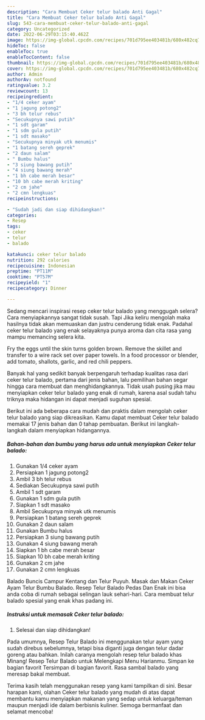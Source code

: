 ```yaml
---
description: "Cara Membuat Ceker telur balado Anti Gagal"
title: "Cara Membuat Ceker telur balado Anti Gagal"
slug: 543-cara-membuat-ceker-telur-balado-anti-gagal
category: Uncategorized
date: 2022-06-29T03:15:40.462Z
image: https://img-global.cpcdn.com/recipes/701d795ee403481b/680x482cq70/ceker-telur-balado-foto-resep-utama.jpg
hideToc: false
enableToc: true
enableTocContent: false
thumbnail: https://img-global.cpcdn.com/recipes/701d795ee403481b/680x482cq70/ceker-telur-balado-foto-resep-utama.jpg
cover: https://img-global.cpcdn.com/recipes/701d795ee403481b/680x482cq70/ceker-telur-balado-foto-resep-utama.jpg
author: Admin
authorAv: notfound
ratingvalue: 3.2
reviewcount: 13
recipeingredient:
- "1/4 ceker ayam"
- "1 jagung potong2"
- "3 bh telur rebus"
- "Secukupnya sawi putih"
- "1 sdt garam"
- "1 sdm gula putih"
- "1 sdt masako"
- "Secukupnya minyak utk menumis"
- "1 batang sereh geprek"
- "2 daun salam"
- " Bumbu halus"
- "3 siung bawang putih"
- "4 siung bawang merah"
- "1 bh cabe merah besar"
- "10 bh cabe merah kriting"
- "2 cm jahe"
- "2 cmn lengkuas"
recipeinstructions:

- "Sudah jadi dan siap dihidangkan!"
categories:
- Resep
tags:
- ceker
- telur
- balado

katakunci: ceker telur balado 
nutrition: 292 calories
recipecuisine: Indonesian
preptime: "PT11M"
cooktime: "PT57M"
recipeyield: "1"
recipecategory: Dinner

---
```



Sedang mencari inspirasi resep ceker telur balado yang menggugah selera? Cara menyiapkannya sangat tidak susah. Tapi Jika keliru mengolah maka hasilnya tidak akan memuaskan dan justru cenderung tidak enak. Padahal ceker telur balado yang enak selayaknya punya aroma dan cita rasa yang mampu memancing selera kita.


Fry the eggs until the skin turns golden brown. Remove the skillet and transfer to a wire rack set over paper towels. In a food processor or blender, add tomato, shallots, garlic, and red chili peppers.

Banyak hal yang sedikit banyak berpengaruh terhadap kualitas rasa dari ceker telur balado, pertama dari jenis bahan, lalu pemilihan bahan segar hingga cara membuat dan menghidangkannya. Tidak usah pusing jika mau menyiapkan ceker telur balado yang enak di rumah, karena asal sudah tahu triknya maka hidangan ini dapat menjadi suguhan spesial.


Berikut ini ada beberapa cara mudah dan praktis dalam mengolah ceker telur balado yang siap dikreasikan. Kamu dapat membuat Ceker telur balado memakai 17 jenis bahan dan 0 tahap pembuatan. Berikut ini langkah-langkah dalam menyiapkan hidangannya.

<!--inarticleads1-->

##### Bahan-bahan dan bumbu yang harus ada untuk menyiapkan Ceker telur balado:

1. Gunakan 1/4 ceker ayam
1. Persiapkan 1 jagung potong2
1. Ambil 3 bh telur rebus
1. Sediakan Secukupnya sawi putih
1. Ambil 1 sdt garam
1. Gunakan 1 sdm gula putih
1. Siapkan 1 sdt masako
1. Ambil Secukupnya minyak utk menumis
1. Persiapkan 1 batang sereh geprek
1. Gunakan 2 daun salam
1. Gunakan  Bumbu halus
1. Persiapkan 3 siung bawang putih
1. Gunakan 4 siung bawang merah
1. Siapkan 1 bh cabe merah besar
1. Siapkan 10 bh cabe merah kriting
1. Gunakan 2 cm jahe
1. Gunakan 2 cmn lengkuas


Balado Buncis Campur Kentang dan Telur Puyuh. Masak dan Makan Ceker Ayam Telur Bumbu Balado. Resep Telur Balado Pedas Dan Enak ini bisa anda coba di rumah sebagai selingan lauk sehari-hari. Cara membuat telur balado spesial yang enak khas padang ini. 

<!--inarticleads2-->

##### Instruksi untuk memasak Ceker telur balado:


1. Selesai dan siap dihidangkan!

Pada umumnya, Resep Telur Balado ini menggunakan telur ayam yang sudah direbus sebelumnya, tetapi bisa diganti juga dengan telur dadar goreng atau bahkan. Inilah caranya mengolah resep telur balado khas Minang! Resep Telur Balado untuk Melengkapi Menu Harianmu. Simpan ke bagian favorit Tersimpan di bagian favorit. Rasa sambal balado yang meresap bakal membuat. 

Terima kasih telah menggunakan resep yang kami tampilkan di sini. Besar harapan kami, olahan Ceker telur balado yang mudah di atas dapat membantu kamu menyiapkan makanan yang sedap untuk keluarga/teman maupun menjadi ide dalam berbisnis kuliner. Semoga bermanfaat dan selamat mencoba!
